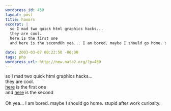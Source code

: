 ```yaml
--- 
wordpress_id: 459
layout: post
title: haxors
excerpt: |
  so I mad two quick html graphics hacks...
  they are cool. 
  here is the first one
  and here is the secondOh yea... I am bored. maybe I should go home. stupid after work curiosity.

date: 2003-03-07 00:22:50 -06:00
tags: php
wordpress_url: http://new.nata2.org/?p=459
---
```

so I mad two quick html graphics hacks...<br/>
they are cool. <br/>
<a href="http://penisfighter.com/png.php?">here</a> is the first one<br/>
and <a href="http://penisfighter.com/X.php">here</a> is the second<br/><br/>Oh yea... I am bored. maybe I should go home. stupid after work curiosity.
